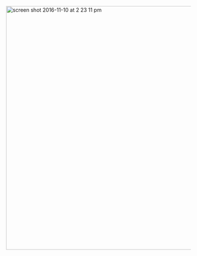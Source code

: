 <img width="664" alt="screen shot 2016-11-10 at 2 23 11 pm" src="https://cloud.githubusercontent.com/assets/23154016/20234316/6e4ff68c-a847-11e6-9ccb-7d4270ac59bd.png">
